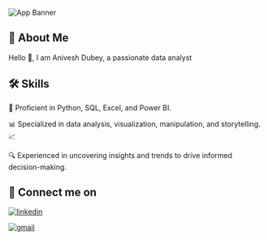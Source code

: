 ![App Banner](https://media0.giphy.com/media/v1.Y2lkPTc5MGI3NjExajkzYWltZjRuNzh2ZzNyM3g0dzVkMTZlemJwYnA5NjB4MGhnM2x2NCZlcD12MV9naWZzX3NlYXJjaCZjdD1n/3oKIPEqDGUULpEU0aQ/200.webp)


## 🚀 About Me
Hello 👋, I am Anivesh Dubey, a passionate data analyst

## 🛠 Skills
🐍 Proficient in Python, SQL, Excel, and Power BI.

📊 Specialized in data analysis, visualization, manipulation, and storytelling. 📈

🔍 Experienced in uncovering insights and trends to drive informed decision-making.
## 🔗 Connect me on
[![linkedin](https://img.shields.io/badge/linkedin-0A66C2?style=for-the-badge&logo=linkedin&logoColor=white)](https://www.linkedin.com/in/anivesh-dubey)

[![gmail](https://img.shields.io/badge/Gmail-1DA1F2?style=for-the-badge&logo=Gmail&logoColor=dd4336)](mailto:dubeyanivesh60@gmail.com)
